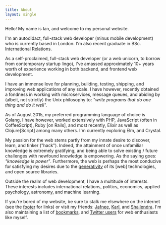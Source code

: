 ```yaml
---
title: About
layout: single
---
```


Hello! My name is Ian, and welcome to my personal website.

I'm an autodidact, full-stack web developer (minus mobile development) who is currently based in London. I'm also recent graduate in BSc. International Relations.

As a self-proclaimed, full-stack web developer (or a web unicorn, to borrow from contemporary startup lingo), I've amassed approximately 10+ years worth of experience working in both backend, and frontend web development.

I have an immense love for planning, building, testing, shipping, and improving web applications of any scale. I have however, recently obtained a fondness in working with microservices, message queues, and abiding by (albeit, not strictly) the Unix philosophy to: _"write programs that do one thing and do it well"_.

As of August 2015, my preferred programming language of choice is Golang. I have however, worked extensively with PHP, JavaScript (often in CoffeeScript), Ruby [on Rails], and most recently, Elixir as well as Clojure[Script] among many others. I'm currently exploring Elm, and Crystal.

My passion for the web stems partly from my innate desire to discover, learn, and tinker ("hack"). Indeed, the attainment of once unfamiliar knowledge is extremely gratifying, and being able to solve existing / future challenges with newfound knowledge is empowering. As the saying goes: _"knowledge is power"_. Furthermore, the web is perhaps the most conducive for satisfying my desires due to the [generativity](http://papers.ssrn.com/sol3/papers.cfm?abstract_id=847124) of its [web] technologies, and open source libraries.

Outside the realm of web development, I have a multitude of interests. These interests includes international relations, politics, economics, applied psychology, astronomy, and machine learning.

If you're bored of my website, be sure to stalk me elsewhere on the internet (see the [footer](#footer) for links) or visit my friends: [Jafnee](http://jafnee.com/), [Karl](http://mbwkarl.com/), and [Shailendra](http://shailendra.me/). I'm also maintaining a list of [bookmarks](http://www.evernote.com/shard/s233/sh/473897f7-0543-4b26-b849-18ded36d3236/f972fb216d32beb01866bc45615f87c8), and [Twitter users](https://twitter.com/MrSaints/web) for web enthusiasts like myself.